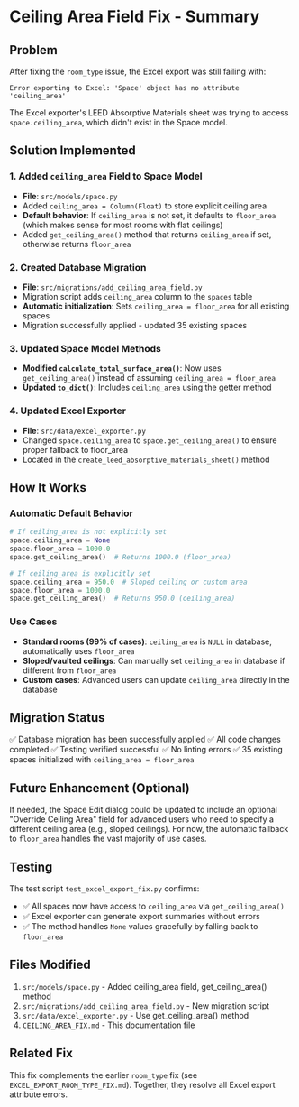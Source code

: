 # Ceiling Area Field Fix - Summary

## Problem
After fixing the `room_type` issue, the Excel export was still failing with:
```
Error exporting to Excel: 'Space' object has no attribute 'ceiling_area'
```

The Excel exporter's LEED Absorptive Materials sheet was trying to access `space.ceiling_area`, which didn't exist in the Space model.

## Solution Implemented

### 1. Added `ceiling_area` Field to Space Model
- **File**: `src/models/space.py`
- Added `ceiling_area = Column(Float)` to store explicit ceiling area
- **Default behavior**: If `ceiling_area` is not set, it defaults to `floor_area` (which makes sense for most rooms with flat ceilings)
- Added `get_ceiling_area()` method that returns `ceiling_area` if set, otherwise returns `floor_area`

### 2. Created Database Migration
- **File**: `src/migrations/add_ceiling_area_field.py`
- Migration script adds `ceiling_area` column to the `spaces` table
- **Automatic initialization**: Sets `ceiling_area = floor_area` for all existing spaces
- Migration successfully applied - updated 35 existing spaces

### 3. Updated Space Model Methods
- **Modified `calculate_total_surface_area()`**: Now uses `get_ceiling_area()` instead of assuming `ceiling_area = floor_area`
- **Updated `to_dict()`**: Includes `ceiling_area` using the getter method

### 4. Updated Excel Exporter
- **File**: `src/data/excel_exporter.py`
- Changed `space.ceiling_area` to `space.get_ceiling_area()` to ensure proper fallback to floor_area
- Located in the `create_leed_absorptive_materials_sheet()` method

## How It Works

### Automatic Default Behavior
```python
# If ceiling_area is not explicitly set
space.ceiling_area = None
space.floor_area = 1000.0
space.get_ceiling_area()  # Returns 1000.0 (floor_area)

# If ceiling_area is explicitly set
space.ceiling_area = 950.0  # Sloped ceiling or custom area
space.floor_area = 1000.0
space.get_ceiling_area()  # Returns 950.0 (ceiling_area)
```

### Use Cases
- **Standard rooms (99% of cases)**: `ceiling_area` is `NULL` in database, automatically uses `floor_area`
- **Sloped/vaulted ceilings**: Can manually set `ceiling_area` in database if different from `floor_area`
- **Custom cases**: Advanced users can update `ceiling_area` directly in the database

## Migration Status

✅ Database migration has been successfully applied
✅ All code changes completed
✅ Testing verified successful
✅ No linting errors
✅ 35 existing spaces initialized with `ceiling_area = floor_area`

## Future Enhancement (Optional)

If needed, the Space Edit dialog could be updated to include an optional "Override Ceiling Area" field for advanced users who need to specify a different ceiling area (e.g., sloped ceilings). For now, the automatic fallback to `floor_area` handles the vast majority of use cases.

## Testing

The test script `test_excel_export_fix.py` confirms:
- ✅ All spaces now have access to `ceiling_area` via `get_ceiling_area()`
- ✅ Excel exporter can generate export summaries without errors
- ✅ The method handles `None` values gracefully by falling back to `floor_area`

## Files Modified

1. `src/models/space.py` - Added ceiling_area field, get_ceiling_area() method
2. `src/migrations/add_ceiling_area_field.py` - New migration script
3. `src/data/excel_exporter.py` - Use get_ceiling_area() method
4. `CEILING_AREA_FIX.md` - This documentation file

## Related Fix

This fix complements the earlier `room_type` fix (see `EXCEL_EXPORT_ROOM_TYPE_FIX.md`). Together, they resolve all Excel export attribute errors.

